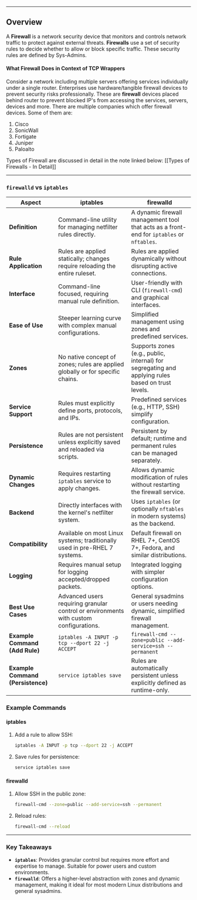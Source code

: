 ___
## **Overview**
A **Firewall** is a network security device that monitors and controls network traffic to protect against external threats. **Firewalls** use a set of security rules to decide whether to allow or block specific traffic. These security rules are defined by Sys-Admins.

#### **What Firewall Does in Context of TCP Wrappers**
Consider a network including multiple servers offering services individually under a single router. Enterprises use hardware/tangible firewall devices to prevent security risks professionally. These are **firewall** devices placed behind router to prevent blocked IP's from accessing the services, servers, devices and more. There are multiple companies which offer firewall devices. Some of them are:

1. Cisco
2. SonicWall
3. Fortigate
4. Juniper
5. Paloalto

Types of Firewall are discussed in detail in the note linked below:
[[Types of Firewalls - In Detail]]
___
### **`firewalld` vs `iptables`**

|**Aspect**|**iptables**|**firewalld**|
|---|---|---|
|**Definition**|Command-line utility for managing netfilter rules directly.|A dynamic firewall management tool that acts as a front-end for `iptables` or `nftables`.|
|**Rule Application**|Rules are applied statically; changes require reloading the entire ruleset.|Rules are applied dynamically without disrupting active connections.|
|**Interface**|Command-line focused, requiring manual rule definition.|User-friendly with CLI (`firewall-cmd`) and graphical interfaces.|
|**Ease of Use**|Steeper learning curve with complex manual configurations.|Simplified management using zones and predefined services.|
|**Zones**|No native concept of zones; rules are applied globally or for specific chains.|Supports zones (e.g., public, internal) for segregating and applying rules based on trust levels.|
|**Service Support**|Rules must explicitly define ports, protocols, and IPs.|Predefined services (e.g., HTTP, SSH) simplify configuration.|
|**Persistence**|Rules are not persistent unless explicitly saved and reloaded via scripts.|Persistent by default; runtime and permanent rules can be managed separately.|
|**Dynamic Changes**|Requires restarting `iptables` service to apply changes.|Allows dynamic modification of rules without restarting the firewall service.|
|**Backend**|Directly interfaces with the kernel's netfilter system.|Uses `iptables` (or optionally `nftables` in modern systems) as the backend.|
|**Compatibility**|Available on most Linux systems; traditionally used in pre-RHEL 7 systems.|Default firewall on RHEL 7+, CentOS 7+, Fedora, and similar distributions.|
|**Logging**|Requires manual setup for logging accepted/dropped packets.|Integrated logging with simpler configuration options.|
|**Best Use Cases**|Advanced users requiring granular control or environments with custom configurations.|General sysadmins or users needing dynamic, simplified firewall management.|
|**Example Command (Add Rule)**|`iptables -A INPUT -p tcp --dport 22 -j ACCEPT`|`firewall-cmd --zone=public --add-service=ssh --permanent`|
|**Example Command (Persistence)**|`service iptables save`|Rules are automatically persistent unless explicitly defined as runtime-only.|
### **Example Commands**

#### **iptables**

1. Add a rule to allow SSH:
    
    ```bash
    iptables -A INPUT -p tcp --dport 22 -j ACCEPT
    ```
    
2. Save rules for persistence:
    
    ```bash
    service iptables save
    ```
    

#### **firewalld**

1. Allow SSH in the public zone:
    
    ```bash
    firewall-cmd --zone=public --add-service=ssh --permanent
    ```
    
2. Reload rules:
    
    ```bash
    firewall-cmd --reload
    ```
    

---

### **Key Takeaways**

- **`iptables`**: Provides granular control but requires more effort and expertise to manage. Suitable for power users and custom environments.
- **`firewalld`**: Offers a higher-level abstraction with zones and dynamic management, making it ideal for most modern Linux distributions and general sysadmins.
